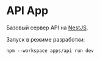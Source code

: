 # API App

Базовый сервер API на [NestJS](https://nestjs.com/).

Запуск в режиме разработки:

```
npm --workspace apps/api run dev
```

